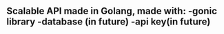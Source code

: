 Scalable API made in Golang, made with:
-gonic library
-database (in future)
-api key(in future) 
-
